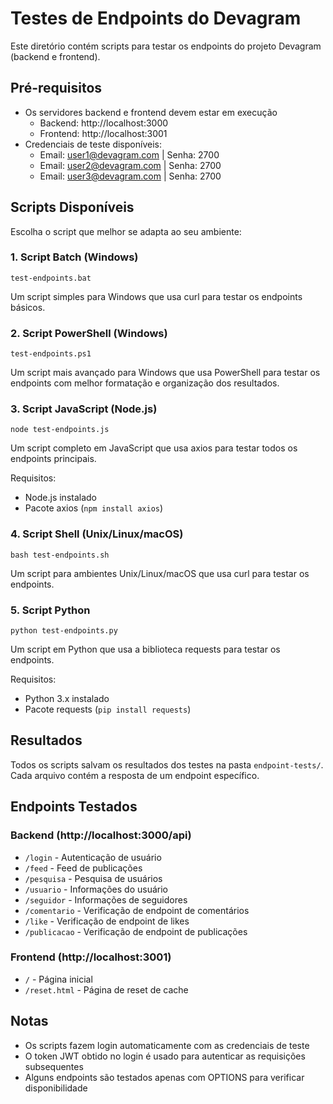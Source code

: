 # Testes de Endpoints do Devagram

Este diretório contém scripts para testar os endpoints do projeto Devagram (backend e frontend).

## Pré-requisitos

- Os servidores backend e frontend devem estar em execução
  - Backend: http://localhost:3000
  - Frontend: http://localhost:3001
- Credenciais de teste disponíveis:
  - Email: user1@devagram.com | Senha: 2700
  - Email: user2@devagram.com | Senha: 2700
  - Email: user3@devagram.com | Senha: 2700

## Scripts Disponíveis

Escolha o script que melhor se adapta ao seu ambiente:

### 1. Script Batch (Windows)

```
test-endpoints.bat
```

Um script simples para Windows que usa curl para testar os endpoints básicos.

### 2. Script PowerShell (Windows)

```
test-endpoints.ps1
```

Um script mais avançado para Windows que usa PowerShell para testar os endpoints com melhor formatação e organização dos resultados.

### 3. Script JavaScript (Node.js)

```
node test-endpoints.js
```

Um script completo em JavaScript que usa axios para testar todos os endpoints principais.

Requisitos:
- Node.js instalado
- Pacote axios (`npm install axios`)

### 4. Script Shell (Unix/Linux/macOS)

```
bash test-endpoints.sh
```

Um script para ambientes Unix/Linux/macOS que usa curl para testar os endpoints.

### 5. Script Python

```
python test-endpoints.py
```

Um script em Python que usa a biblioteca requests para testar os endpoints.

Requisitos:
- Python 3.x instalado
- Pacote requests (`pip install requests`)

## Resultados

Todos os scripts salvam os resultados dos testes na pasta `endpoint-tests/`. Cada arquivo contém a resposta de um endpoint específico.

## Endpoints Testados

### Backend (http://localhost:3000/api)

- `/login` - Autenticação de usuário
- `/feed` - Feed de publicações
- `/pesquisa` - Pesquisa de usuários
- `/usuario` - Informações do usuário
- `/seguidor` - Informações de seguidores
- `/comentario` - Verificação de endpoint de comentários
- `/like` - Verificação de endpoint de likes
- `/publicacao` - Verificação de endpoint de publicações

### Frontend (http://localhost:3001)

- `/` - Página inicial
- `/reset.html` - Página de reset de cache

## Notas

- Os scripts fazem login automaticamente com as credenciais de teste
- O token JWT obtido no login é usado para autenticar as requisições subsequentes
- Alguns endpoints são testados apenas com OPTIONS para verificar disponibilidade